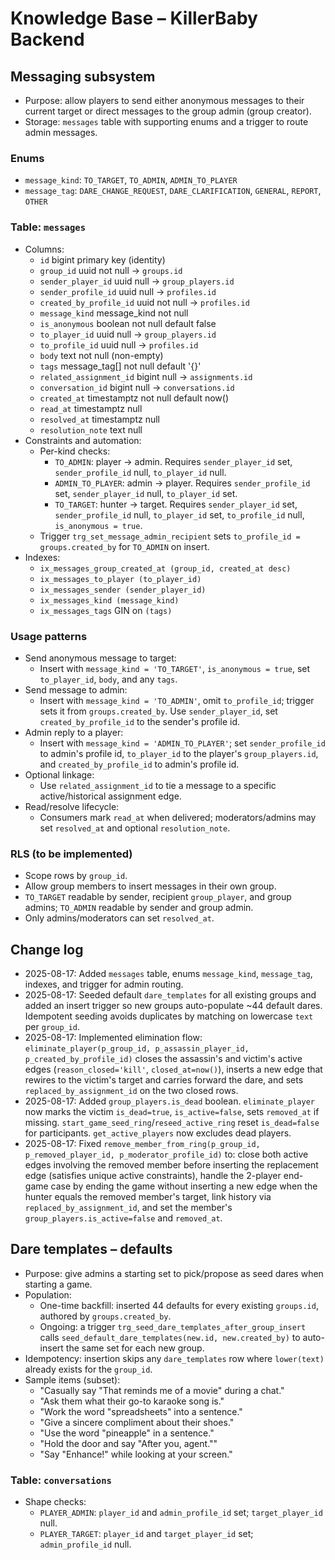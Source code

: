 # Knowledge Base – KillerBaby Backend

## Messaging subsystem

- Purpose: allow players to send either anonymous messages to their current target or direct messages to the group admin (group creator).
- Storage: `messages` table with supporting enums and a trigger to route admin messages.

### Enums
- `message_kind`: `TO_TARGET`, `TO_ADMIN`, `ADMIN_TO_PLAYER`
- `message_tag`: `DARE_CHANGE_REQUEST`, `DARE_CLARIFICATION`, `GENERAL`, `REPORT`, `OTHER`

### Table: `messages`
- Columns:
  - `id` bigint primary key (identity)
  - `group_id` uuid not null → `groups.id`
  - `sender_player_id` uuid null → `group_players.id`
  - `sender_profile_id` uuid null → `profiles.id`
  - `created_by_profile_id` uuid not null → `profiles.id`
  - `message_kind` message_kind not null
  - `is_anonymous` boolean not null default false
  - `to_player_id` uuid null → `group_players.id`
  - `to_profile_id` uuid null → `profiles.id`
  - `body` text not null (non-empty)
  - `tags` message_tag[] not null default '{}'
  - `related_assignment_id` bigint null → `assignments.id`
  - `conversation_id` bigint null → `conversations.id`
  - `created_at` timestamptz not null default now()
  - `read_at` timestamptz null
  - `resolved_at` timestamptz null
  - `resolution_note` text null
- Constraints and automation:
  - Per-kind checks:
    - `TO_ADMIN`: player → admin. Requires `sender_player_id` set, `sender_profile_id` null, `to_player_id` null.
    - `ADMIN_TO_PLAYER`: admin → player. Requires `sender_profile_id` set, `sender_player_id` null, `to_player_id` set.
    - `TO_TARGET`: hunter → target. Requires `sender_player_id` set, `sender_profile_id` null, `to_player_id` set, `to_profile_id` null, `is_anonymous = true`.
  - Trigger `trg_set_message_admin_recipient` sets `to_profile_id = groups.created_by` for `TO_ADMIN` on insert.
- Indexes:
  - `ix_messages_group_created_at (group_id, created_at desc)`
  - `ix_messages_to_player (to_player_id)`
  - `ix_messages_sender (sender_player_id)`
  - `ix_messages_kind (message_kind)`
  - `ix_messages_tags` GIN on `(tags)`

### Usage patterns
- Send anonymous message to target:
  - Insert with `message_kind = 'TO_TARGET'`, `is_anonymous = true`, set `to_player_id`, `body`, and any `tags`.
- Send message to admin:
  - Insert with `message_kind = 'TO_ADMIN'`, omit `to_profile_id`; trigger sets it from `groups.created_by`. Use `sender_player_id`, set `created_by_profile_id` to the sender's profile id.
- Admin reply to a player:
  - Insert with `message_kind = 'ADMIN_TO_PLAYER'`; set `sender_profile_id` to admin's profile id, `to_player_id` to the player's `group_players.id`, and `created_by_profile_id` to admin's profile id.
- Optional linkage:
  - Use `related_assignment_id` to tie a message to a specific active/historical assignment edge.
- Read/resolve lifecycle:
  - Consumers mark `read_at` when delivered; moderators/admins may set `resolved_at` and optional `resolution_note`.

### RLS (to be implemented)
- Scope rows by `group_id`.
- Allow group members to insert messages in their own group.
- `TO_TARGET` readable by sender, recipient `group_player`, and group admins; `TO_ADMIN` readable by sender and group admin.
- Only admins/moderators can set `resolved_at`.

## Change log
- 2025-08-17: Added `messages` table, enums `message_kind`, `message_tag`, indexes, and trigger for admin routing.
- 2025-08-17: Seeded default `dare_templates` for all existing groups and added an insert trigger so new groups auto-populate ~44 default dares. Idempotent seeding avoids duplicates by matching on lowercase `text` per `group_id`.
- 2025-08-17: Implemented elimination flow: `eliminate_player(p_group_id, p_assassin_player_id, p_created_by_profile_id)` closes the assassin's and victim's active edges (`reason_closed='kill'`, `closed_at=now()`), inserts a new edge that rewires to the victim's target and carries forward the dare, and sets `replaced_by_assignment_id` on the two closed rows.
- 2025-08-17: Added `group_players.is_dead` boolean. `eliminate_player` now marks the victim `is_dead=true`, `is_active=false`, sets `removed_at` if missing. `start_game_seed_ring`/`reseed_active_ring` reset `is_dead=false` for participants. `get_active_players` now excludes dead players.
- 2025-08-17: Fixed `remove_member_from_ring(p_group_id, p_removed_player_id, p_moderator_profile_id)` to: close both active edges involving the removed member before inserting the replacement edge (satisfies unique active constraints), handle the 2-player end-game case by ending the game without inserting a new edge when the hunter equals the removed member's target, link history via `replaced_by_assignment_id`, and set the member's `group_players.is_active=false` and `removed_at`.

## Dare templates – defaults

- Purpose: give admins a starting set to pick/propose as seed dares when starting a game.
- Population:
  - One-time backfill: inserted 44 defaults for every existing `groups.id`, authored by `groups.created_by`.
  - Ongoing: a trigger `trg_seed_dare_templates_after_group_insert` calls `seed_default_dare_templates(new.id, new.created_by)` to auto-insert the same set for each new group.
- Idempotency: insertion skips any `dare_templates` row where `lower(text)` already exists for the `group_id`.
- Sample items (subset):
  - "Casually say \"That reminds me of a movie\" during a chat."
  - "Ask them what their go-to karaoke song is."
  - "Work the word \"spreadsheets\" into a sentence."
  - "Give a sincere compliment about their shoes."
  - "Use the word \"pineapple\" in a sentence."
  - "Hold the door and say \"After you, agent.\""
  - "Say \"Enhance!\" while looking at your screen."

### Table: `conversations`
- Shape checks:
  - `PLAYER_ADMIN`: `player_id` and `admin_profile_id` set; `target_player_id` null.
  - `PLAYER_TARGET`: `player_id` and `target_player_id` set; `admin_profile_id` null.


